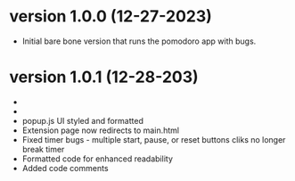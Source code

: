 version 1.0.0 (12-27-2023)
==========================
* Initial bare bone version that runs the pomodoro app with bugs.

version 1.0.1 (12-28-203)
==========================
* 
* 
* popup.js UI styled and formatted
* Extension page now redirects to main.html
* Fixed timer bugs - multiple start, pause, or reset buttons cliks no longer break timer
* Formatted code for enhanced readability
* Added code comments 
